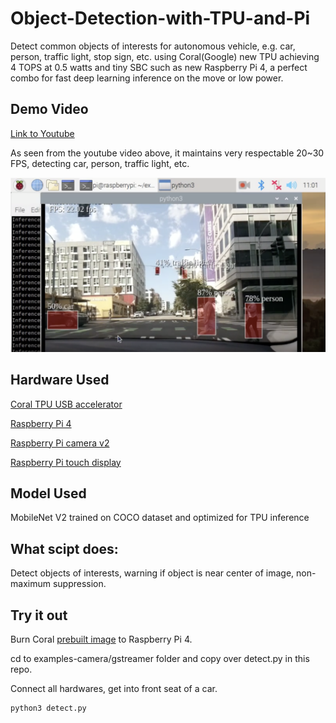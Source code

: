 # Object-Detection-with-TPU-and-Pi
Detect common objects of interests for autonomous vehicle, e.g. car, person, traffic light, stop sign, etc. using Coral(Google) new TPU achieving 4 TOPS at 0.5 watts and tiny SBC such as new Raspberry Pi 4, a perfect combo for fast deep learning inference on the move or low power.

## Demo Video
[Link to Youtube](https://www.youtube.com/watch?v=yIPw2N0GQg8)

As seen from the youtube video above, it maintains very respectable 20~30 FPS, detecting car, person, traffic light, etc. 

![Alt text](detect.png?raw=true "Title")

## Hardware Used
[Coral TPU USB accelerator](https://coral.withgoogle.com/products/accelerator/)

[Raspberry Pi 4](https://www.raspberrypi.org/products/raspberry-pi-4-model-b/)

[Raspberry Pi camera v2](https://www.raspberrypi.org/products/camera-module-v2/)

[Raspberry Pi touch display](https://www.raspberrypi.org/products/raspberry-pi-touch-display/)

## Model Used
MobileNet V2 trained on COCO dataset and optimized for TPU inference

## What scipt does:
Detect objects of interests, warning if object is near center of image, non-maximum suppression.

## Try it out
Burn Coral [prebuilt image](https://github.com/google-coral/edgetpu-platforms#prebuilt-images-for-raspberry-pis) to Raspberry Pi 4. 

cd to examples-camera/gstreamer folder and copy over detect.py in this repo.

Connect all hardwares, get into front seat of a car.

```bash
python3 detect.py
```
